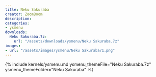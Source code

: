 ```yaml
---
title: Neku Sakuraba
creator: ZoomBoom
description: 
categories:
- ysmenu
downloads:
  Neku Sakuraba.7z:
    url: "/assets/downloads/ysmenu/Neku Sakuraba.7z"
images:
- url: "/assets/images/ysmenu/Neku Sakuraba/1.png"
---
```


{% include kernels/ysmenu.md ysmenu_themeFile="Neku Sakuraba.7z" ysmenu_themeFolder="Neku Sakuraba" %}
